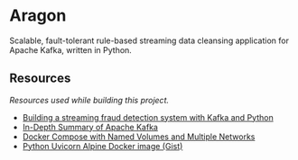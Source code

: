 # Aragon

Scalable, fault-tolerant rule-based streaming data cleansing application for Apache Kafka, written in Python.

## Resources

_Resources used while building this project._

- [Building a streaming fraud detection system with Kafka and Python](https://blog.florimond.dev/building-a-streaming-fraud-detection-system-with-kafka-and-python)
- [In-Depth Summary of Apache Kafka](https://medium.com/@aozturk/kafka-guide-in-depth-summary-5b3cb6dbc83c)
- [Docker Compose with Named Volumes and Multiple Networks](https://sandro-keil.de/blog/docker-compose-with-named-volumes-and-multiple-networks/)
- [Python Uvicorn Alpine Docker image (Gist)](https://gist.github.com/Midnighter/6f848a1b2264fa453706284305673834)

